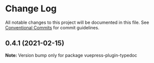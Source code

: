 # Change Log

All notable changes to this project will be documented in this file.
See [Conventional Commits](https://conventionalcommits.org) for commit guidelines.

## 0.4.1 (2021-02-15)

**Note:** Version bump only for package vuepress-plugin-typedoc

